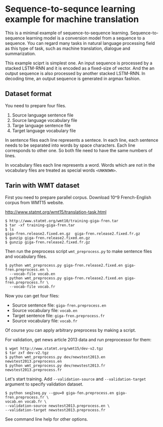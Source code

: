 # Sequence-to-sequnce learning example for machine translation

This is a minimal example of sequence-to-sequence learning. Sequence-to-sequence learning model is a conversion model from a sequence to a sequence. You can regard many tasks in natural language processing field as this type of task, such as machine translation, dialogue and summarization.

This example sciprt is simplest one. An input sequence is processed by a stacked LSTM-RNN and it is encoded as a fixed-size of vector. And the an output sequence is also processed by another stacked LSTM-RNN. In decoding time, an output sequence is generated in argmax fashion.


## Dataset format

You need to prepare four files.

1. Source language sentence file
2. Source language vocabulary file
3. Targe language sentence file
4. Target language vocabulary file

In sentence files each line represents a sentece. In each line, each sentence needs to be separated into words by space characters.
Each line corresponds to other one. So both file need to have the same numbers of lines.

In vocabulary files each line represents a word. Words which are not in the vocabulary files are treated as special words `<UNKNOWN>`.


## Tarin with WMT dataset

First you need to prepare parallel corpus. Download 10^9 French-English corpus from WMT15 website.

http://www.statmt.org/wmt15/translation-task.html

```
$ http://www.statmt.org/wmt10/training-giga-fren.tar
$ tar -xf training-giga-fren.tar
$ ls
giga-fren.release2.fixed.en.gz  giga-fren.release2.fixed.fr.gz
$ gunzip giga-fren.release2.fixed.en.gz
$ gunzip giga-fren.release2.fixed.fr.gz
```

Then run the preprocess script `wmt_preprocess.py` to make sentence files and vocabulary files.

```
$ python wmt_preprocess.py giga-fren.release2.fixed.en giga-fren.preprocess.en \
  --vocab-file vocab.en
$ python wmt_preprocess.py giga-fren.release2.fixed.en giga-fren.preprocess.fr \
  --vocab-file vocab.fr
```

Now you can get four files:

- Source sentence file: `giga-fren.preprocess.en`
- Source vocabulary file: `vocab.en`
- Target sentence file: `giga-fren.preprocess.fr`
- Source vocabulary file: `vocab.fr`

Of course you can apply arbitrary preprocess by making a script.

For validation, get news article 2013 data and run preprocessor for them:

```
$ wget http://www.statmt.org/wmt15/dev-v2.tgz
$ tar zxf dev-v2.tgz
$ python wmt_preprocess.py dev/newstest2013.en newstest2013.preprocess.en
$ python wmt_preprocess.py dev/newstest2013.fr newstest2013.preprocess.fr
```

Let's start training. Add `--validation-source` and `--validation-target` argument
to specify validation dataset.

```
$ python seq2seq.py --gpu=0 giga-fen.preprocess.en giga-fren.preprocess.fr \
vocab.en vocab.fr \
--validation-source newstest2013.preprocess.en \
--validation-target newstest2013.preprocess.fr
```

See command line help for other options.
